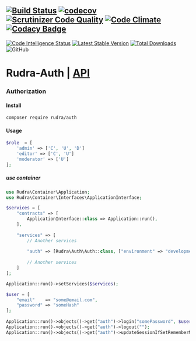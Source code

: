 [![Build Status](https://travis-ci.org/Jagepard/Rudra-Auth.svg?branch=master)](https://travis-ci.org/Jagepard/Rudra-Auth)
[![codecov](https://codecov.io/gh/Jagepard/Rudra-Auth/branch/master/graph/badge.svg)](https://codecov.io/gh/Jagepard/Rudra-Auth)
[![Scrutinizer Code Quality](https://scrutinizer-ci.com/g/Jagepard/Rudra-Auth/badges/quality-score.png?b=master)](https://scrutinizer-ci.com/g/Jagepard/Rudra-Auth/?branch=master)
[![Code Climate](https://codeclimate.com/github/Jagepard/Rudra-Auth/badges/gpa.svg)](https://codeclimate.com/github/Jagepard/Rudra-Auth)
[![Codacy Badge](https://api.codacy.com/project/badge/Grade/f95dcf6a2227482db74b1232ef30b635)](https://www.codacy.com/app/Jagepard/Rudra-Auth?utm_source=github.com&amp;utm_medium=referral&amp;utm_content=Jagepard/Rudra-Auth&amp;utm_campaign=Badge_Grade)
-----
[![Code Intelligence Status](https://scrutinizer-ci.com/g/Jagepard/Rudra-Auth/badges/code-intelligence.svg?b=master)](https://scrutinizer-ci.com/code-intelligence)
[![Latest Stable Version](https://poser.pugx.org/rudra/auth/v/stable)](https://packagist.org/packages/rudra/auth)
[![Total Downloads](https://poser.pugx.org/rudra/auth/downloads)](https://packagist.org/packages/rudra/auth)
![GitHub](https://img.shields.io/github/license/jagepard/Rudra-Auth.svg)

# Rudra-Auth | [API](https://github.com/Jagepard/Rudra-Auth/blob/master/docs.md "Documentation API")
### Authorization

#### Install
```composer require rudra/auth```
#### Usage
```php
$role  = [
    'admin' => ['C', 'U', 'D']
    'editor' => ['C', 'U']
    'moderator' => ['U']
];
```
##### use container
```php
use Rudra\Container\Application;
use Rudra\Container\Interfaces\ApplicationInterface;

$services = [
    "contracts" => [
        ApplicationInterface::class => Application::run(),
    ],
    
    "services" => [
        // Another services
        
        "auth" => [Rudra\Auth\Auth::class, ["environment" => "development", "role" => $role],
        
        // Another services
    ]
];
```
```php
Application::run()->setServices($services); 
```
```php
$user = [
    "email"    => "some@email.com",
    "password" => "someHash"
];
    
Application::run()->objects()->get("auth")->login("somePassword", $user, "dashboard", "Please enter correct information");
Application::run()->objects()->get("auth")->logout("");
Application::run()->objects()->get("auth")->updateSessionIfSetRememberMe("login");
```
